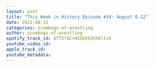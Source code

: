 ```yaml
---
layout: post
title: "This Week in History Episode #34: August 6-12"
date: 2021-08-12
categories: scumbags-of-wrestling
author: scumbags-of-wrestling
spotify_track_id: 6TT5fbCrWIbEKEdth6ltvS
youtube_video_id: 
apple_track_id: 
youtube_metadata: 
---
```

